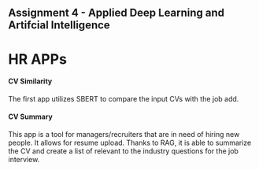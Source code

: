 ## Assignment 4 - Applied Deep Learning and Artifcial Intelligence 

# HR APPs

#### CV Similarity

The first app utilizes SBERT to compare the input CVs with the job add. 

#### CV Summary

This app is a tool for managers/recruiters that are in need of hiring new people. It allows for resume upload. Thanks to RAG, it is able to summarize the CV and create a list of relevant to the industry questions for the job interview. 

